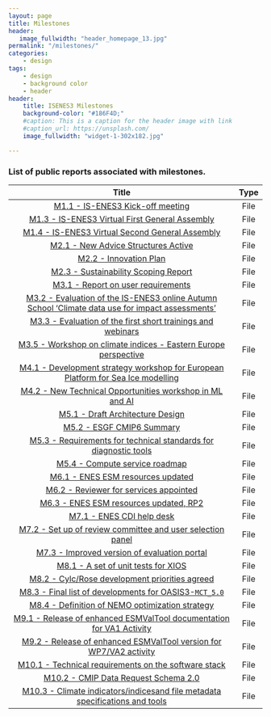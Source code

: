 ```yaml
---
layout: page
title: Milestones
header:
   image_fullwidth: "header_homepage_13.jpg"
permalink: "/milestones/"
categories:
    - design
tags:
    - design
    - background color
    - header
header:
    title: ISENES3 Milestones
    background-color: "#186F4D;"
    #caption: This is a caption for the header image with link
    #caption_url: https://unsplash.com/
    image_fullwidth: "widget-1-302x182.jpg"

---
```


### List of public reports associated with milestones. 

Title | Type
:----:|:----:
[M1.1 - IS-ENES3 Kick-off meeting](https://raw.githubusercontent.com/valeriupredoi/valeriupredoi.github.io/master/pdf_documents/IS-ENES3_M1.1_vf.pdf) | File
[M1.3 - IS-ENES3 Virtual First General Assembly](https://raw.githubusercontent.com/valeriupredoi/valeriupredoi.github.io/master/pdf_documents/IS-ENES3_M1.3_vf.pdf) | File
[M1.4 - IS-ENES3 Virtual Second General Assembly](https://raw.githubusercontent.com/valeriupredoi/valeriupredoi.github.io/master/pdf_documents/IS-ENES3_M1.4.pdf) | File
[M2.1 - New Advice Structures Active](https://raw.githubusercontent.com/valeriupredoi/valeriupredoi.github.io/master/pdf_documents/IS-ENES3_M2.1.pdf) | File
[M2.2 - Innovation Plan](https://raw.githubusercontent.com/valeriupredoi/valeriupredoi.github.io/master/pdf_documents/IS-ENES3_M2.2.pdf) | File
[M2.3 - Sustainability Scoping Report](https://raw.githubusercontent.com/valeriupredoi/valeriupredoi.github.io/master/pdf_documents/IS-ENES3_M2.3_Sustainability_Scoping_Report.pdf) | File
[M3.1 - Report on user requirements](https://raw.githubusercontent.com/valeriupredoi/valeriupredoi.github.io/master/pdf_documents/IS-ENES3_M3.1_User_requirements.pdf) | File
[M3.2 - Evaluation of the IS-ENES3 online Autumn School ‘Climate data use for impact assessments’](https://raw.githubusercontent.com/valeriupredoi/valeriupredoi.github.io/master/pdf_documents/IS-ENES3_M3.2_vf.pdf) | File
[M3.3 - Evaluation of the first short trainings and webinars](https://raw.githubusercontent.com/valeriupredoi/valeriupredoi.github.io/master/pdf_documents/IS-ENES3_M3.3_vf.pdf) | File
[M3.5 - Workshop on climate indices - Eastern Europe perspective](https://raw.githubusercontent.com/valeriupredoi/valeriupredoi.github.io/master/pdf_documents/IS-ENES3_M3.5_vf.pdf) | File
[M4.1 - Development strategy workshop for European Platform for Sea Ice modelling](https://raw.githubusercontent.com/valeriupredoi/valeriupredoi.github.io/master/pdf_documents/IS-ENES3_M4.1_VF_wp.pdf) | File
[M4.2 - New Technical Opportunities workshop in ML and AI](https://raw.githubusercontent.com/valeriupredoi/valeriupredoi.github.io/master/pdf_documents/IS-ENES3_M4.2_vf.pdf) | File
[M5.1 - Draft Architecture Design](https://raw.githubusercontent.com/valeriupredoi/valeriupredoi.github.io/master/pdf_documents/IS-ENES3_M5.1_Draft_Architecture_Design.pdf) | File
[M5.2 - ESGF CMIP6 Summary](https://raw.githubusercontent.com/valeriupredoi/valeriupredoi.github.io/master/pdf_documents/IS-ENES3_M5.2_ESGF_CMIP6_Summary.pdf) | File
[M5.3 - Requirements for technical standards for diagnostic tools](https://raw.githubusercontent.com/valeriupredoi/valeriupredoi.github.io/master/pdf_documents/IS-ENES3_M5.3_Requirements_for_technical_standards_for_diagnostic_tools.pdf) | File
[M5.4 - Compute service roadmap](https://raw.githubusercontent.com/valeriupredoi/valeriupredoi.github.io/master/pdf_documents/IS-ENES3_M5.4_Compute_service_roadmap.pdf)| File
[M6.1 - ENES ESM resources updated](https://raw.githubusercontent.com/valeriupredoi/valeriupredoi.github.io/master/pdf_documents/IS-ENES3_M6.1.pdf) | File
[M6.2 - Reviewer for services appointed](https://raw.githubusercontent.com/valeriupredoi/valeriupredoi.github.io/master/pdf_documents/IS-ENES3_M6.2.pdf) | File
[M6.3 - ENES ESM resources updated, RP2](https://raw.githubusercontent.com/valeriupredoi/valeriupredoi.github.io/master/pdf_documents/IS-ENES3_M6.3.pdf) | File
[M7.1 - ENES CDI help desk](https://raw.githubusercontent.com/valeriupredoi/valeriupredoi.github.io/master/pdf_documents/IS-ENES3_M7.1.pdf) | File
[M7.2 - Set up of review committee and user selection panel](https://raw.githubusercontent.com/valeriupredoi/valeriupredoi.github.io/master/pdf_documents/IS-ENES3_M7.2.pdf) | File
[M7.3 - Improved version of evaluation portal](https://raw.githubusercontent.com/valeriupredoi/valeriupredoi.github.io/master/pdf_documents/IS-ENES3_M7.3.pdf) | File
[M8.1 - A set of unit tests for XIOS](https://raw.githubusercontent.com/valeriupredoi/valeriupredoi.github.io/master/pdf_documents/IS-ENES3_M8.1.pdf) | File
[M8.2 - Cylc/Rose development priorities agreed](https://raw.githubusercontent.com/valeriupredoi/valeriupredoi.github.io/master/pdf_documents/IS-ENES3_M8.2.pdf) | File
[M8.3 - Final list of developments for OASIS3-`MCT_5.0`](https://raw.githubusercontent.com/valeriupredoi/valeriupredoi.github.io/master/pdf_documents/IS-ENES3_M8.3-vf.pdf) | File
[M8.4 - Definition of NEMO optimization strategy](https://raw.githubusercontent.com/valeriupredoi/valeriupredoi.github.io/master/pdf_documents/IS-ENES3_M8.4.pdf) | File
[M9.1 - Release of enhanced ESMValTool documentation for VA1 Activity](https://raw.githubusercontent.com/valeriupredoi/valeriupredoi.github.io/master/pdf_documents/IS-ENES3_M9.1.pdf) | File
[M9.2 - Release of enhanced ESMValTool version for WP7/VA2 activity](https://raw.githubusercontent.com/valeriupredoi/valeriupredoi.github.io/master/pdf_documents/IS-ENES3_M9.2.pdf) | File
[M10.1 - Technical requirements on the software stack](https://raw.githubusercontent.com/valeriupredoi/valeriupredoi.github.io/master/pdf_documents/IS-ENES3_M10.1.pdf) | File
[M10.2 - CMIP Data Request Schema 2.0](https://raw.githubusercontent.com/valeriupredoi/valeriupredoi.github.io/master/pdf_documents/IS-ENES3_M10-2_DataRequestSchema_1-1.pdf) | File
[M10.3 - Climate indicators/indicesand file metadata specifications and tools](https://raw.githubusercontent.com/valeriupredoi/valeriupredoi.github.io/master/pdf_documents/IS-ENES3_M10.3.pdf) | File
